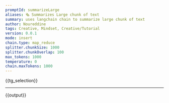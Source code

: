 ```yaml
---
promptId: summarizeLarge
aliases: 🗞️ Summarizes Large chunk of text
summary: uses langchain chain to summarize large chunk of text
author: Noureddine
tags: Creative, Mindset, Creative/Tutorial
version: 0.0.1
mode: insert
chain.type: map_reduce
splitter.chunkSize: 1000
splitter.chunkOverlap: 100
max_tokens: 1000
temperature: 0
chain.maxTokens: 1000
---
```

{{tg_selection}}
***
{{output}}